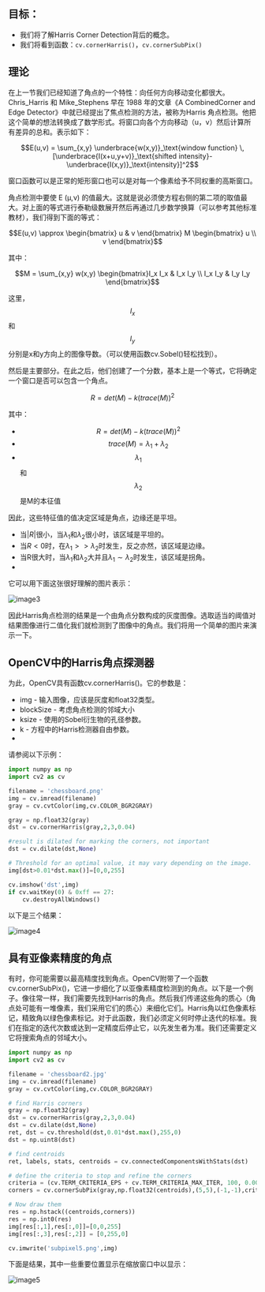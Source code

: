 ## 目标：
- 我们将了解Harris Corner Detection背后的概念。
- 我们将看到函数：`cv.cornerHarris()`，`cv.cornerSubPix()`
    
## 理论
在上一节我们已经知道了角点的一个特性：向任何方向移动变化都很大。Chris_Harris 和 Mike_Stephens 早在 1988 年的文章《A CombinedCorner and Edge Detector》中就已经提出了焦点检测的方法，被称为Harris 角点检测。他把这个简单的想法转换成了数学形式。将窗口向各个方向移动（u，v）然后计算所有差异的总和。表示如下：

$$E(u,v) = \sum_{x,y} \underbrace{w(x,y)}_\text{window function} \, [\underbrace{I(x+u,y+v)}_\text{shifted intensity}-\underbrace{I(x,y)}_\text{intensity}]^2$$

窗口函数可以是正常的矩形窗口也可以是对每一个像素给予不同权重的高斯窗口。

角点检测中要使 E (µ,ν) 的值最大。这就是说必须使方程右侧的第二项的取值最大。对上面的等式进行泰勒级数展开然后再通过几步数学换算（可以参考其他标准教材），我们得到下面的等式：

$$E(u,v) \approx \begin{bmatrix} u & v \end{bmatrix} M \begin{bmatrix} u \\ v \end{bmatrix}$$

其中：

$$M = \sum_{x,y} w(x,y) \begin{bmatrix}I_x I_x & I_x I_y \\ I_x I_y & I_y I_y \end{bmatrix}$$

这里，$$I_x$$和$$I_y$$分别是x和y方向上的图像导数。（可以使用函数cv.Sobel()轻松找到）。

然后是主要部分。在此之后，他们创建了一个分数，基本上是一个等式，它将确定一个窗口是否可以包含一个角点。

$$R = det(M) - k(trace(M))^2$$

其中：

* $$R = det(M) - k(trace(M))^2$$
* $$trace(M) = \lambda_1 + \lambda_2$$
* $$\lambda_1$$和$$\lambda_2$$是M的本征值

因此，这些特征值的值决定区域是角点，边缘还是平坦。

* 当$|R|$很小，当$\lambda_1$和$\lambda_2$很小时，该区域是平坦的。
* 当$R<0$时，在$\lambda_1 >> \lambda_2$时发生，反之亦然，该区域是边缘。
* 当R很大时，当$\lambda_1$和$\lambda_2$大并且$\lambda_1 \sim \lambda_2$时发生，该区域是拐角。
* 
它可以用下面这张很好理解的图片表示：

![image3](https://raw.githubusercontent.com/TonyStark1997/OpenCV-Python/master/5.Feature%20Detection%20and%20Description/Image/image3.jpg)

因此Harris角点检测的结果是一个由角点分数构成的灰度图像。选取适当的阈值对结果图像进行二值化我们就检测到了图像中的角点。我们将用一个简单的图片来演示一下。

## OpenCV中的Harris角点探测器

为此，OpenCV具有函数cv.cornerHarris()。它的参数是：

* img - 输入图像，应该是灰度和float32类型。
* blockSize - 考虑角点检测的邻域大小
* ksize - 使用的Sobel衍生物的孔径参数。
* k - 方程中的Harris检测器自由参数。
* 
请参阅以下示例：

```python
import numpy as np
import cv2 as cv

filename = 'chessboard.png'
img = cv.imread(filename)
gray = cv.cvtColor(img,cv.COLOR_BGR2GRAY)

gray = np.float32(gray)
dst = cv.cornerHarris(gray,2,3,0.04)

#result is dilated for marking the corners, not important
dst = cv.dilate(dst,None)

# Threshold for an optimal value, it may vary depending on the image.
img[dst>0.01*dst.max()]=[0,0,255]

cv.imshow('dst',img)
if cv.waitKey(0) & 0xff == 27:
    cv.destroyAllWindows()
```

以下是三个结果：

![image4](https://raw.githubusercontent.com/TonyStark1997/OpenCV-Python/master/5.Feature%20Detection%20and%20Description/Image/image4.jpg)

## 具有亚像素精度的角点

有时，你可能需要以最高精度找到角点。OpenCV附带了一个函数cv.cornerSubPix()，它进一步细化了以亚像素精度检测到的角点。以下是一个例子。像往常一样，我们需要先找到Harris的角点。然后我们传递这些角的质心（角点处可能有一堆像素，我们采用它们的质心）来细化它们。Harris角以红色像素标记，精致角以绿色像素标记。对于此函数，我们必须定义何时停止迭代的标准。我们在指定的迭代次数或达到一定精度后停止它，以先发生者为准。我们还需要定义它将搜索角点的邻域大小。

```python
import numpy as np
import cv2 as cv

filename = 'chessboard2.jpg'
img = cv.imread(filename)
gray = cv.cvtColor(img,cv.COLOR_BGR2GRAY)

# find Harris corners
gray = np.float32(gray)
dst = cv.cornerHarris(gray,2,3,0.04)
dst = cv.dilate(dst,None)
ret, dst = cv.threshold(dst,0.01*dst.max(),255,0)
dst = np.uint8(dst)

# find centroids
ret, labels, stats, centroids = cv.connectedComponentsWithStats(dst)

# define the criteria to stop and refine the corners
criteria = (cv.TERM_CRITERIA_EPS + cv.TERM_CRITERIA_MAX_ITER, 100, 0.001)
corners = cv.cornerSubPix(gray,np.float32(centroids),(5,5),(-1,-1),criteria)

# Now draw them
res = np.hstack((centroids,corners))
res = np.int0(res)
img[res[:,1],res[:,0]]=[0,0,255]
img[res[:,3],res[:,2]] = [0,255,0]

cv.imwrite('subpixel5.png',img)
```

下面是结果，其中一些重要位置显示在缩放窗口中以显示：

![image5](https://raw.githubusercontent.com/TonyStark1997/OpenCV-Python/master/5.Feature%20Detection%20and%20Description/Image/image5.jpg)
